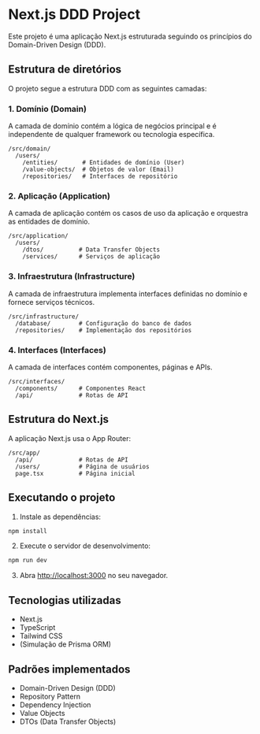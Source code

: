 # Next.js DDD Project

Este projeto é uma aplicação Next.js estruturada seguindo os princípios do Domain-Driven Design (DDD).

## Estrutura de diretórios

O projeto segue a estrutura DDD com as seguintes camadas:

### 1. Domínio (Domain)

A camada de domínio contém a lógica de negócios principal e é independente de qualquer framework ou tecnologia específica.

```
/src/domain/
  /users/
    /entities/       # Entidades de domínio (User)
    /value-objects/  # Objetos de valor (Email)
    /repositories/   # Interfaces de repositório
```

### 2. Aplicação (Application)

A camada de aplicação contém os casos de uso da aplicação e orquestra as entidades de domínio.

```
/src/application/
  /users/
    /dtos/          # Data Transfer Objects
    /services/      # Serviços de aplicação
```

### 3. Infraestrutura (Infrastructure)

A camada de infraestrutura implementa interfaces definidas no domínio e fornece serviços técnicos.

```
/src/infrastructure/
  /database/        # Configuração do banco de dados
  /repositories/    # Implementação dos repositórios
```

### 4. Interfaces (Interfaces)

A camada de interfaces contém componentes, páginas e APIs.

```
/src/interfaces/
  /components/      # Componentes React
  /api/             # Rotas de API
```

## Estrutura do Next.js

A aplicação Next.js usa o App Router:

```
/src/app/
  /api/             # Rotas de API
  /users/           # Página de usuários
  page.tsx          # Página inicial
```

## Executando o projeto

1. Instale as dependências:
```bash
npm install
```

2. Execute o servidor de desenvolvimento:
```bash
npm run dev
```

3. Abra [http://localhost:3000](http://localhost:3000) no seu navegador.

## Tecnologias utilizadas

- Next.js
- TypeScript
- Tailwind CSS
- (Simulação de Prisma ORM)

## Padrões implementados

- Domain-Driven Design (DDD)
- Repository Pattern
- Dependency Injection
- Value Objects
- DTOs (Data Transfer Objects)
